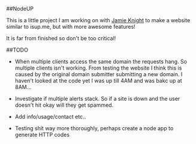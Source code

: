 ##NodeUP

This is a little project I am working on with [Jamie Knight](http://github.com/jamiek23) to make a website similar to isup.me, but with more awesome features!

It is far from finished so don't be too critical!

##TODO
* When multiple clients access the same domain the requests hang. So multiple clients isn't working. From testing the website I think this is caused by the original domain submitter submitting a new domain. I haven't looked at the code yet I was up till 4AM and was bakc up at 8AM...

* Investigate if multiple alerts stack. So if a site is down and the user doesn't hit okay will they get spammed. 

* Add info/usage/contact etc..

* Testing shit way more thoroughly, perhaps create a node app to generate HTTP codes
